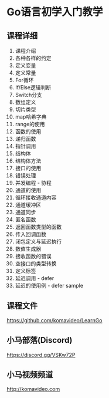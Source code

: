 Go语言初学入门教学
================

## 课程详细

01. 课程介绍
02. 各种各样的约定
03. 定义变量
04. 定义常量
05. For循环
06. If/Else逻辑判断
07. Switch分支
08. 数组定义
09. 切片类型
10. map哈希字典
11. range的使用
12. 函数的使用
13. 递归函数
14. 指针调用
15. 结构体
16. 结构体方法
17. 接口的使用
18. 错误处理
19. 并发编程 - 协程
20. 通道的使用
21. 循环接收通道内容
22. 通道缓冲区
23. 通道同步
24. 匿名函数
25. 返回函数类型的函数
26. 传入回调函数
27. 闭包定义与延迟执行
28. 数值生成器
29. 接收函数的错误
30. 空接口的类型转换
31. 定义标签
32. 延迟调用 - defer
33. 延迟的使用例 - defer sample

## 课程文件

https://github.com/komavideo/LearnGo

## 小马部落(Discord)

https://discord.gg/VSKw72P

## 小马视频频道

http://komavideo.com

